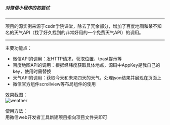 ##### 对微信小程序的初尝试  
***
项目的源实例来源于csdn学院课堂，除去了冗余部分，增加了百度地图和某不知名的天气API（找了好久找到的非常好用的一个免费天气API）的调用。  
***
主要功能点：  
* 微信API的调用：发HTTP请求，获取位置，toast提示等  
* 百度地图API的调用：根据经纬度获取具体地点，源码中AppKey是我自己的key，使用时需替换  
* 天气API的调用：获取今天和未来四天的天气，处理json结果并展现在页面上  
* 微信官方组件scrollview等布局组件的使用

效果截图：  
![weather](F:/projects/images/2016/12/weather.png)  

使用方法：  
用微信web开发者工具新建项目指向项目文件夹即可  

